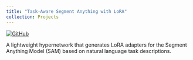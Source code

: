 ```yaml
---
title: "Task-Aware Segment Anything with LoRA"
collection: Projects 
---
```


[![GitHub](https://img.shields.io/badge/GitHub-Repository-blue?logo=github)](https://github.com/thubZ09/task_aware_sam_lora.git)

A lightweight hypernetwork that generates LoRA adapters for the Segment Anything Model (SAM) based on natural language task descriptions.
